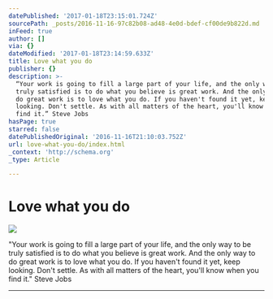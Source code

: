 ```yaml
---
datePublished: '2017-01-18T23:15:01.724Z'
sourcePath: _posts/2016-11-16-97c82b08-ad48-4e0d-bdef-cf00de9b822d.md
inFeed: true
author: []
via: {}
dateModified: '2017-01-18T23:14:59.633Z'
title: Love what you do
publisher: {}
description: >-
  “Your work is going to fill a large part of your life, and the only way to be
  truly satisfied is to do what you believe is great work. And the only way to
  do great work is to love what you do. If you haven't found it yet, keep
  looking. Don't settle. As with all matters of the heart, you'll know when you
  find it.” Steve Jobs
hasPage: true
starred: false
datePublishedOriginal: '2016-11-16T21:10:03.752Z'
url: love-what-you-do/index.html
_context: 'http://schema.org'
_type: Article

---
```

# Love what you do
![](https://the-grid-user-content.s3-us-west-2.amazonaws.com/7fce4fc9-6c4d-4f44-b981-ce5966f928d3.jpg)

"Your work is going to fill a large part of your life, and the only way to be truly satisfied is to do what you believe is great work. And the only way to do great work is to love what you do. If you haven't found it yet, keep looking. Don't settle. As with all matters of the heart, you'll know when you find it." Steve Jobs

---
